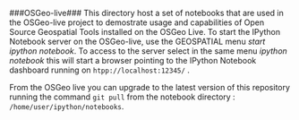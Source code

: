 ###OSGeo-live###
This directory host a set of notebooks that are used in the OSGeo-live project to demostrate usage and capabilities of Open Source Geospatial Tools installed on the OSGeo Live.
To start the IPython Notebook server on the OSGeo-live, use the GEOSPATIAL menu *start ipython notebook*. 
To access to the server select in the same menu *ipython notebook* this will start a browser pointing to the IPython Notebook dashboard running on ```htpp://localhost:12345/``` .

From the OSGeo live you can upgrade to the latest version of this repository running the command ```git pull``` from the notebook directory : ```/home/user/ipython/notebooks```.
